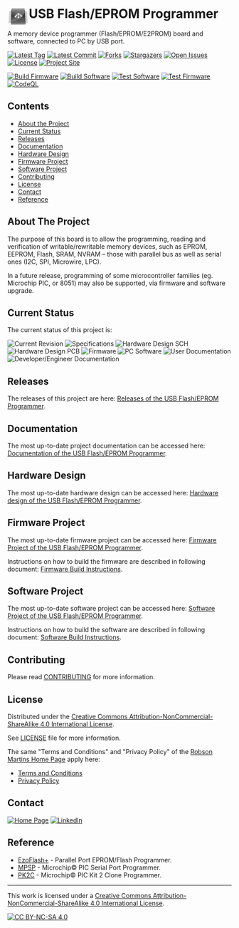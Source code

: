 # <img align="left" src="/images/icon.png" alt="usbflashprog" title="usbflashprog">USB Flash/EPROM Programmer
A memory device programmer (Flash/EPROM/E2PROM) board and software, connected to PC by USB port.

[![Latest Tag][tag-shield]][tag-url] [![Latest Commit][commit-shield]][commit-url] [![Forks][forks-shield]][forks-url] [![Stargazers][stars-shield]][stars-url] [![Open Issues][issues-shield]][issues-url] [![License][license-shield]][license-url] [![Project Site][site-shield]][site-url]

[![Build Firmware][build-firmware-shield]][build-firmware-url]
[![Build Software][build-software-shield]][build-software-url]
[![Test Software][test-software-shield]][test-software-url]
[![Test Firmware][test-firmware-shield]][test-firmware-url]
[![CodeQL][codeql-shield]][codeql-url]

## Contents

* [About the Project](#about-the-project)
* [Current Status](#current-status)
* [Releases](#releases)
* [Documentation](#documentation)
* [Hardware Design](#hardware-design)
* [Firmware Project](#firmware-project)
* [Software Project](#software-project)
* [Contributing](#contributing)
* [License](#license)
* [Contact](#contact)
* [Reference](#reference)

## About The Project

The purpose of this board is to allow the programming, reading and verification of writable/rewritable memory devices, such as EPROM, EEPROM, Flash, SRAM, NVRAM – those with parallel bus as well as serial ones (I2C, SPI, Microwire, LPC).

In a future release, programming of some microcontroller families (eg. Microchip PIC, or 8051) may also be supported, via firmware and software upgrade.

## Current Status

The current status of this project is:

![Current Revision](https://img.shields.io/badge/Current%20Version-v0.1.0--rev.F-blue?style=plastic)
![Specifications](https://img.shields.io/badge/Specifications-almost%20stable-green?style=plastic)
![Hardware Design SCH](https://img.shields.io/badge/Hardware%20Design%20(Schematics)-almost%20stable-yellowgreen?style=plastic)
![Hardware Design PCB](https://img.shields.io/badge/Hardware%20Design%20(PCB)-not%20started%20yet-red?style=plastic)
![Firmware](https://img.shields.io/badge/Firmware-unstable-yellow?style=plastic)
![PC Software](https://img.shields.io/badge/PC%20Software-unstable-yellow?style=plastic)
![User Documentation](https://img.shields.io/badge/User%20Documentation-not%20started%20yet-red?style=plastic)
![Developer/Engineer Documentation](https://img.shields.io/badge/Developer%20and%20Engineer%20Documentation-almost%20stable-green?style=plastic)

## Releases

The releases of this project are here: [Releases of the USB Flash/EPROM Programmer](https://github.com/robsonsmartins/usbflashprog/releases).

## Documentation

The most up-to-date project documentation can be accessed here: [Documentation of the USB Flash/EPROM Programmer](https://robsonsmartins.github.io/usbflashprog/).

## Hardware Design

The most up-to-date hardware design can be accessed here: [Hardware design of the USB Flash/EPROM Programmer](https://github.com/robsonsmartins/usbflashprog/blob/main/hardware/).

## Firmware Project

The most up-to-date firmware project can be accessed here: [Firmware Project of the USB Flash/EPROM Programmer](https://github.com/robsonsmartins/usbflashprog/blob/main/firmware/).

Instructions on how to build the firmware are described in following document: [Firmware Build Instructions](https://github.com/robsonsmartins/usbflashprog/blob/main/firmware/BUILD.md).

## Software Project

The most up-to-date software project can be accessed here: [Software Project of the USB Flash/EPROM Programmer](https://github.com/robsonsmartins/usbflashprog/blob/main/software/).

Instructions on how to build the software are described in following document: [Software Build Instructions](https://github.com/robsonsmartins/usbflashprog/blob/main/software/BUILD.md).

## Contributing

Please read [CONTRIBUTING](https://github.com/robsonsmartins/usbflashprog/blob/main/CONTRIBUTING.md) for more information.

## License

Distributed under the [Creative Commons Attribution-NonCommercial-ShareAlike 4.0 International License][cc-by-nc-sa]. 

See [LICENSE](https://github.com/robsonsmartins/usbflashprog/blob/main/LICENSE) file for more information.

The same "Terms and Conditions" and "Privacy Policy" of the [Robson Martins Home Page](https://www.robsonmartins.com) apply here:

- [Terms and Conditions](https://www.robsonmartins.com/content/policy/terms.php)
- [Privacy Policy](https://www.robsonmartins.com/content/policy/privacy.php)

## Contact

[![Home Page][contact-site-shield]][contact-site-url] [![LinkedIn][contact-linkedin-shield]][contact-linkedin-url]

## Reference
* [EzoFlash+](http://www.ezoflash.com/) - Parallel Port EPROM/Flash Programmer.
* [MPSP](https://mpsp.robsonmartins.com) - Microchip&copy; PIC Serial Port Programmer.
* [PK2C](https://pk2c.robsonmartins.com) - Microchip&copy; PIC Kit 2 Clone Programmer.

---

This work is licensed under a [Creative Commons Attribution-NonCommercial-ShareAlike 4.0 International License][cc-by-nc-sa].

[![CC BY-NC-SA 4.0][cc-by-nc-sa-image]][cc-by-nc-sa]

[cc-by-nc-sa]: http://creativecommons.org/licenses/by-nc-sa/4.0/
[cc-by-nc-sa-image]: https://licensebuttons.net/l/by-nc-sa/4.0/88x31.png

[tag-shield]: https://img.shields.io/github/v/tag/robsonsmartins/usbflashprog?style=plastic
[tag-url]: https://github.com/robsonsmartins/usbflashprog/tags
[commit-shield]: https://img.shields.io/github/last-commit/robsonsmartins/usbflashprog?style=plastic
[commit-url]: https://github.com/robsonsmartins/usbflashprog/graphs/commit-activity
[forks-shield]: https://img.shields.io/github/forks/robsonsmartins/usbflashprog?style=plastic
[forks-url]: https://github.com/robsonsmartins/usbflashprog/network/members
[stars-shield]: https://img.shields.io/github/stars/robsonsmartins/usbflashprog?style=plastic
[stars-url]: https://github.com/robsonsmartins/usbflashprog/stargazers
[issues-shield]: https://img.shields.io/github/issues/robsonsmartins/usbflashprog?style=plastic
[issues-url]: https://github.com/robsonsmartins/usbflashprog/issues
[license-shield]: https://img.shields.io/badge/License-CC%20BY--NC--SA%204.0-lightgrey.svg?style=plastic
[license-url]: https://github.com/robsonsmartins/usbflashprog/blob/master/LICENSE
[site-shield]: https://img.shields.io/badge/project%20site-usbflashprog-orange?style=plastic
[site-url]: https://usbflashprog.robsonmartins.com

[build-firmware-shield]: https://github.com/robsonsmartins/usbflashprog/actions/workflows/firmware.yml/badge.svg?style=plastic
[build-firmware-url]: https://github.com/robsonsmartins/usbflashprog/actions/workflows/firmware.yml
[build-software-shield]: https://github.com/robsonsmartins/usbflashprog/actions/workflows/software.yml/badge.svg?style=plastic
[build-software-url]: https://github.com/robsonsmartins/usbflashprog/actions/workflows/software.yml
[test-firmware-shield]: https://github.com/robsonsmartins/usbflashprog/actions/workflows/test-firmware.yml/badge.svg?style=plastic
[test-firmware-url]: https://github.com/robsonsmartins/usbflashprog/actions/workflows/test-firmware.yml
[test-software-shield]: https://github.com/robsonsmartins/usbflashprog/actions/workflows/test-software.yml/badge.svg?style=plastic
[test-software-url]: https://github.com/robsonsmartins/usbflashprog/actions/workflows/test-software.yml
[codeql-shield]: https://github.com/robsonsmartins/usbflashprog/actions/workflows/codeql-analysis.yml/badge.svg?style=plastic
[codeql-url]:https://github.com/robsonsmartins/usbflashprog/actions/workflows/codeql-analysis.yml

[contact-site-shield]: https://img.shields.io/badge/Home%20Page-robsonmartins.com-green?style=plastic
[contact-site-url]: https://www.robsonmartins.com
[contact-linkedin-shield]: https://img.shields.io/badge/LinkedIn-robsonmartins-blue?style=plastic
[contact-linkedin-url]: https://www.linkedin.com/in/robsonmartins/

